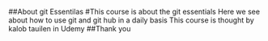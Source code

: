##About git Essentilas 
 #This course is about the git essentials
 Here we see about how to use git and git hub in a daily basis 
 This course is thought by kalob tauilen in Udemy
 ##Thank you
